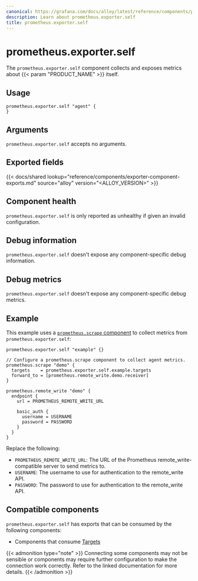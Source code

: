 ```yaml
---
canonical: https://grafana.com/docs/alloy/latest/reference/components/prometheus.exporter.self/
description: Learn about prometheus.exporter.self
title: prometheus.exporter.self
---
```


# prometheus.exporter.self

The `prometheus.exporter.self` component collects and exposes metrics about {{< param "PRODUCT_NAME" >}} itself.

## Usage

```river
prometheus.exporter.self "agent" {
}
```

## Arguments

`prometheus.exporter.self` accepts no arguments.

## Exported fields

{{< docs/shared lookup="reference/components/exporter-component-exports.md" source="alloy" version="<ALLOY_VERSION>" >}}

## Component health

`prometheus.exporter.self` is only reported as unhealthy if given
an invalid configuration.

## Debug information

`prometheus.exporter.self` doesn't expose any component-specific
debug information.

## Debug metrics

`prometheus.exporter.self` doesn't expose any component-specific
debug metrics.

## Example

This example uses a [`prometheus.scrape` component][scrape] to collect metrics
from `prometheus.exporter.self`:

```river
prometheus.exporter.self "example" {}

// Configure a prometheus.scrape component to collect agent metrics.
prometheus.scrape "demo" {
  targets    = prometheus.exporter.self.example.targets
  forward_to = [prometheus.remote_write.demo.receiver]
}

prometheus.remote_write "demo" {
  endpoint {
    url = PROMETHEUS_REMOTE_WRITE_URL

    basic_auth {
      username = USERNAME
      password = PASSWORD
    }
  }
}
```
Replace the following:
  - `PROMETHEUS_REMOTE_WRITE_URL`: The URL of the Prometheus remote_write-compatible server to send metrics to.
  - `USERNAME`: The username to use for authentication to the remote_write API.
  - `PASSWORD`: The password to use for authentication to the remote_write API.

[scrape]: ../prometheus.scrape/

<!-- START GENERATED COMPATIBLE COMPONENTS -->

## Compatible components

`prometheus.exporter.self` has exports that can be consumed by the following components:

- Components that consume [Targets](../../compatibility/#targets-consumers)

{{< admonition type="note" >}}
Connecting some components may not be sensible or components may require further configuration to make the connection work correctly.
Refer to the linked documentation for more details.
{{< /admonition >}}

<!-- END GENERATED COMPATIBLE COMPONENTS -->
